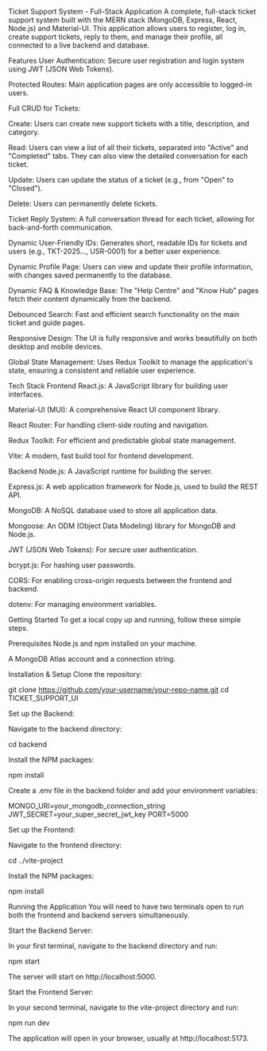 Ticket Support System - Full-Stack Application
A complete, full-stack ticket support system built with the MERN stack (MongoDB, Express, React, Node.js) and Material-UI. This application allows users to register, log in, create support tickets, reply to them, and manage their profile, all connected to a live backend and database.

Features
User Authentication: Secure user registration and login system using JWT (JSON Web Tokens).

Protected Routes: Main application pages are only accessible to logged-in users.

Full CRUD for Tickets:

Create: Users can create new support tickets with a title, description, and category.

Read: Users can view a list of all their tickets, separated into "Active" and "Completed" tabs. They can also view the detailed conversation for each ticket.

Update: Users can update the status of a ticket (e.g., from "Open" to "Closed").

Delete: Users can permanently delete tickets.

Ticket Reply System: A full conversation thread for each ticket, allowing for back-and-forth communication.

Dynamic User-Friendly IDs: Generates short, readable IDs for tickets and users (e.g., TKT-2025..., USR-0001) for a better user experience.

Dynamic Profile Page: Users can view and update their profile information, with changes saved permanently to the database.

Dynamic FAQ & Knowledge Base: The "Help Centre" and "Know Hub" pages fetch their content dynamically from the backend.

Debounced Search: Fast and efficient search functionality on the main ticket and guide pages.

Responsive Design: The UI is fully responsive and works beautifully on both desktop and mobile devices.

Global State Management: Uses Redux Toolkit to manage the application's state, ensuring a consistent and reliable user experience.

Tech Stack
Frontend
React.js: A JavaScript library for building user interfaces.

Material-UI (MUI): A comprehensive React UI component library.

React Router: For handling client-side routing and navigation.

Redux Toolkit: For efficient and predictable global state management.

Vite: A modern, fast build tool for frontend development.

Backend
Node.js: A JavaScript runtime for building the server.

Express.js: A web application framework for Node.js, used to build the REST API.

MongoDB: A NoSQL database used to store all application data.

Mongoose: An ODM (Object Data Modeling) library for MongoDB and Node.js.

JWT (JSON Web Tokens): For secure user authentication.

bcrypt.js: For hashing user passwords.

CORS: For enabling cross-origin requests between the frontend and backend.

dotenv: For managing environment variables.

Getting Started
To get a local copy up and running, follow these simple steps.

Prerequisites
Node.js and npm installed on your machine.

A MongoDB Atlas account and a connection string.

Installation & Setup
Clone the repository:

git clone https://github.com/your-username/your-repo-name.git
cd TICKET_SUPPORT_UI

Set up the Backend:

Navigate to the backend directory:

cd backend

Install the NPM packages:

npm install

Create a .env file in the backend folder and add your environment variables:

MONGO_URI=your_mongodb_connection_string
JWT_SECRET=your_super_secret_jwt_key
PORT=5000

Set up the Frontend:

Navigate to the frontend directory:

cd ../vite-project

Install the NPM packages:

npm install

Running the Application
You will need to have two terminals open to run both the frontend and backend servers simultaneously.

Start the Backend Server:

In your first terminal, navigate to the backend directory and run:

npm start

The server will start on http://localhost:5000.

Start the Frontend Server:

In your second terminal, navigate to the vite-project directory and run:

npm run dev

The application will open in your browser, usually at http://localhost:5173.